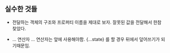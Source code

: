 
## 실수한 것들

  - 전달하는 객체의 구조와 프로퍼티 이름을 제대로 보자. 
    잘못된 값을 전달해서 한참 찾았다.

  - ... 연산자 
    ... 연산자는 앞에 사용해야함. {...state} 를 할 경우 뒤에서 덮어쓰기가 되기때문임.


